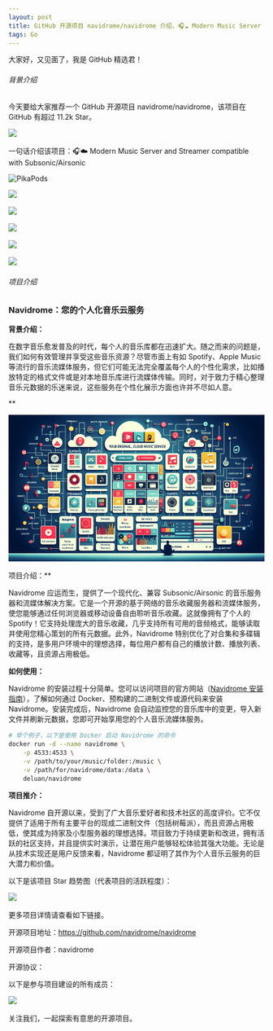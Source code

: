 ```yaml
---
layout: post
title: GitHub 开源项目 navidrome/navidrome 介绍，🎧☁️ Modern Music Server and Streamer compatible with Subsonic/Airsonic
tags: Go
---
```


大家好，又见面了，我是 GitHub 精选君！

###### 背景介绍

今天要给大家推荐一个 GitHub 开源项目 navidrome/navidrome，该项目在 GitHub 有超过 11.2k Star。

![](https://stats.deeptrain.net/repo/navidrome/navidrome/?theme=light)

一句话介绍该项目：🎧☁️ Modern Music Server and Streamer compatible with Subsonic/Airsonic




![PikaPods](https://www.pikapods.com/static/run-button.svg)

![](https://raw.githubusercontent.com/navidrome/navidrome/master/resources/logo-192x192.png)

![](https://raw.githubusercontent.com/navidrome/navidrome/master/.github/screenshots/ss-mobile-login.png)

![](https://raw.githubusercontent.com/navidrome/navidrome/master/.github/screenshots/ss-mobile-player.png)

![](https://raw.githubusercontent.com/navidrome/navidrome/master/.github/screenshots/ss-mobile-album-view.png)

![](https://raw.githubusercontent.com/navidrome/navidrome/master/.github/screenshots/ss-desktop-player.png)


###### 项目介绍

### Navidrome：您的个人化音乐云服务

**背景介绍：**

在数字音乐愈发普及的时代，每个人的音乐库都在迅速扩大。随之而来的问题是，我们如何有效管理并享受这些音乐资源？尽管市面上有如 Spotify、Apple Music 等流行的音乐流媒体服务，但它们可能无法完全覆盖每个人的个性化需求，比如播放特定的格式文件或是对本地音乐库进行流媒体传输。同时，对于致力于精心整理音乐元数据的乐迷来说，这些服务在个性化展示方面也许并不尽如人意。

**

![](https://raw.githubusercontent.com/ZhuPeng/pic/master/mac/compress_tmp-90eee02cd898d00f6aeaa346632dff3d.png)

项目介绍：**

Navidrome 应运而生，提供了一个现代化、兼容 Subsonic/Airsonic 的音乐服务器和流媒体解决方案。它是一个开源的基于网络的音乐收藏服务器和流媒体服务，使您能够通过任何浏览器或移动设备自由聆听音乐收藏。这就像拥有了个人的 Spotify！它支持处理庞大的音乐收藏，几乎支持所有可用的音频格式，能够读取并使用您精心策划的所有元数据。此外，Navidrome 特别优化了对合集和多碟辑的支持，是多用户环境中的理想选择，每位用户都有自己的播放计数、播放列表、收藏等，且资源占用极低。

**如何使用：**

Navidrome 的安装过程十分简单。您可以访问项目的官方网站（[Navidrome 安装指南](https://www.navidrome.org/docs/installation/)），了解如何通过 Docker、预构建的二进制文件或源代码来安装 Navidrome。安装完成后，Navidrome 会自动监控您的音乐库中的变更，导入新文件并刷新元数据，您即可开始享用您的个人音乐流媒体服务。

```bash
# 举个例子，以下是使用 Docker 启动 Navidrome 的命令
docker run -d --name navidrome \
    -p 4533:4533 \
    -v /path/to/your/music/folder:/music \
    -v /path/for/navidrome/data:/data \
    deluan/navidrome
```

**项目推介：**

Navidrome 自开源以来，受到了广大音乐爱好者和技术社区的高度评价。它不仅提供了适用于所有主要平台的现成二进制文件（包括树莓派），而且资源占用极低，使其成为持家及小型服务器的理想选择。项目致力于持续更新和改进，拥有活跃的社区支持，并且提供实时演示，让潜在用户能够轻松体验其强大功能。无论是从技术实现还是用户反馈来看，Navidrome 都证明了其作为个人音乐云服务的巨大潜力和价值。

以下是该项目 Star 趋势图（代表项目的活跃程度）：

![](https://api.star-history.com/svg?repos=navidrome/navidrome&type=Timeline)

更多项目详情请查看如下链接。

开源项目地址：https://github.com/navidrome/navidrome 

开源项目作者：navidrome

开源协议：

以下是参与项目建设的所有成员：

![](https://contrib.rocks/image?repo=navidrome/navidrome)

关注我们，一起探索有意思的开源项目。

